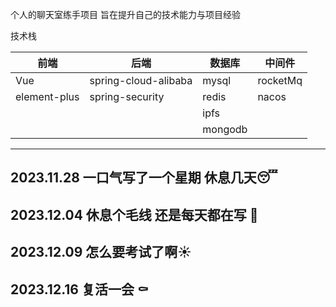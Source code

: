 个人的聊天室练手项目 旨在提升自己的技术能力与项目经验

技术栈

| 前端         | 后端                 | 数据库 | 中间件 |        
| ------------ | -------------------- | ------ | ------ |
| Vue          | spring-cloud-alibaba | mysql  | rocketMq|
| element-plus | spring-security      | redis  | nacos |
|              |                      | ipfs   |       |
|              |                      | mongodb|       |


------

2023.11.28  一口气写了一个星期 休息几天😴 
------
2023.12.04  休息个毛线 还是每天都在写 🤡
------
2023.12.09   怎么要考试了啊☀
------
2023.12.16  复活一会 ⚰
------
